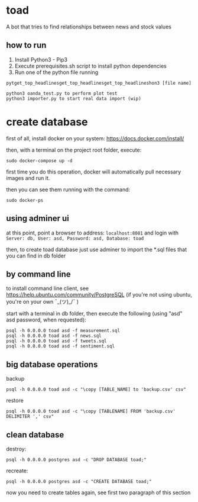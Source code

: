 # toad

A bot that tries to find relationships between news and stock values

## how to run

1. Install Python3 - Pip3
2. Execute prerequisites.sh script to install python dependencies
3. Run one of the python file running

```
pytget_top_headlinesget_top_headlinesget_top_headlineshon3 [file name]

python3 oanda_test.py to perform plot test
python3 importer.py to start real data import (wip)
```

# create database

first of all, install docker on your system: https://docs.docker.com/install/

then, with a terminal on the project root folder, execute:
```
sudo docker-compose up -d
```

first time you do this operation, docker will automatically pull necessary images and run it.

then you can see them running with the command:
```
sudo docker-ps
```
## using adminer ui

at this point, point a browser to address: `localhost:8081`
and login with `Server: db, User: asd, Password: asd, Database: toad`

then, to create toad database just use adminer to import the *.sql files that you can find in db folder

## by command line

to install command line client, see https://help.ubuntu.com/community/PostgreSQL 
(if you're not using ubuntu, you're on your own ¯\_(ツ)_/¯ )

start with a terminal in db folder, then execute the following (using "asd" asd password, when requested):

```
psql -h 0.0.0.0 toad asd -f measurement.sql
psql -h 0.0.0.0 toad asd -f news.sql
psql -h 0.0.0.0 toad asd -f tweets.sql
psql -h 0.0.0.0 toad asd -f sentiment.sql
```

## big database operations

backup

```
psql -h 0.0.0.0 toad asd -c "\copy [TABLE_NAME] to 'backup.csv' csv"
```

restore

```
psql -h 0.0.0.0 toad asd -c "\copy [TABLENAME] FROM 'backup.csv' DELIMITER ',' csv"
```

## clean database

destroy:
```
psql -h 0.0.0.0 postgres asd -c "DROP DATABASE toad;"
```

recreate:
```
psql -h 0.0.0.0 postgres asd -c "CREATE DATABASE toad;"
```

now you need to create tables again, see first two paragraph of this section